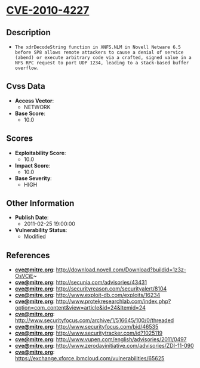 
# [CVE-2010-4227](http://download.novell.com/Download?buildid=1z3z-OsVCiE~)

## Description

- `The xdrDecodeString function in XNFS.NLM in Novell Netware 6.5 before SP8 allows remote attackers to cause a denial of service (abend) or execute arbitrary code via a crafted, signed value in a NFS RPC request to port UDP 1234, leading to a stack-based buffer overflow.`

## Cvss Data

- **Access Vector**:
  - NETWORK
- **Base Score**:
  - 10.0

## Scores

- **Exploitability Score**:
  - 10.0
- **Impact Score**:
  - 10.0
- **Base Severity**:
  - HIGH

## Other Information

- **Publish Date**:
  - 2011-02-25 19:00:00
- **Vulnerability Status**:
  - Modified

## References

- **cve@mitre.org**: http://download.novell.com/Download?buildid=1z3z-OsVCiE~
- **cve@mitre.org**: http://secunia.com/advisories/43431
- **cve@mitre.org**: http://securityreason.com/securityalert/8104
- **cve@mitre.org**: http://www.exploit-db.com/exploits/16234
- **cve@mitre.org**: http://www.protekresearchlab.com/index.php?option=com_content&view=article&id=24&Itemid=24
- **cve@mitre.org**: http://www.securityfocus.com/archive/1/516645/100/0/threaded
- **cve@mitre.org**: http://www.securityfocus.com/bid/46535
- **cve@mitre.org**: http://www.securitytracker.com/id?1025119
- **cve@mitre.org**: http://www.vupen.com/english/advisories/2011/0497
- **cve@mitre.org**: http://www.zerodayinitiative.com/advisories/ZDI-11-090
- **cve@mitre.org**: https://exchange.xforce.ibmcloud.com/vulnerabilities/65625
